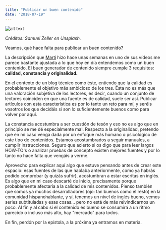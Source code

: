 ```yaml
---
title: "Publicar un buen contenido"
date: "2018-07-19"
---
```


![alt text](https://images.unsplash.com/photo-1504257365157-1496a50d48f2?ixlib=rb-0.3.5&ixid=eyJhcHBfaWQiOjEyMDd9&s=cd9045b6436e90624f908f6ede529f97&auto=format&fit=crop&w=310&q=80)

_Créditos: Samuel Zeller en Unsplash._

Veamos, qué hace falta para publicar un buen contenido?

La descripción que [Martí](https://www.youtube.com/user/CdeCiencia) hizo hace unas semanas en uno de sus vídeos me parece bastante ajustada a lo que hoy en día entendemos como un buen contenido. El buen generador de contenido siempre cumple 3 requisitos: **calidad, constancia y originalidad.**

En el contexto de un blog técnico como éste, entiendo que la calidad es probablemente el objetivo más ambicioso de los tres. Ésta no es más que una valoración subjetiva de los lectores, es decir, cuando un conjunto de lectores coinciden en que una fuente es de calidad, suele ser así. Publicar artículos con esta característica es por lo tanto un reto para mí, y seréis vosotros los que decidáis si son lo suficientemente buenos como para volver por aquí.

La constancia acostumbra a ser cuestión de tesón y eso no es algo que en principio se me dé especialmente mal. Respecto a la originalidad, pretendo que en mi caso venga dada por un enfoque más humano o psicológico de este tipo de contenidos. Estamos acostumbrados a seguir manuales, a cumplir instrucciones. Seguro que acierto si os digo que para leer largos HOW-TO's o analizar pruebas de concepto existen mejores fuentes y por lo tanto no hace falta que vengáis a verme.

Aprovecho para explicar aquí algo que estuve pensando antes de crear este espacio: esas fuentes de las que hablaba anteriormente, como ya habrás podido comprobar (y quizás sufrir), acostumbran a estar escritas en inglés. Es algo que en mi caso descarté de inicio, precisamente porque probablemente afectaría a la calidad de mis contenidos. Pienso también que somos ya muchos desarrolladores (ojo: tan buenos como el resto) en la comunidad hispanohablante, y sí, tenemos un nivel de inglés bueno, vemos series subtituladas y esas cosas... pero no está de más reivindicarnos un poco. Al fin y al cabo si el contenido es bueno se consumirá a un ritmo parecido o incluso más alto, hay "mercado" para todos.

En fin, perdón por la epístola, a la próxima ya entramos en materia.
